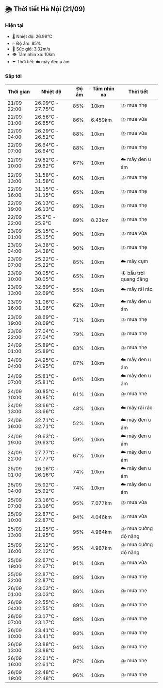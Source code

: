 ## 🌦️ Thời tiết Hà Nội (21/09)

### Hiện tại

- 🌡️ Nhiệt độ: 26.99℃
- 💦 Độ ẩm: 85%
- 💨 Sức gió: 3.32m/s
- 👁️ Tầm nhìn xa: 10km
- ☂️ Thời tiết: ☁️ mây đen u ám

### Sắp tới

| Thời gian | Nhiệt độ | Độ ẩm | Tầm nhìn xa | Thời tiết |
| --- | --- | --- | --- | --- |
| 21/09 22:00 | 26.99℃ - 27.75℃ | 85% | 10km | ⛈️ mưa nhẹ |
| 22/09 01:00 | 26.56℃ - 26.85℃ | 86% | 6.459km | ⛈️ mưa vừa |
| 22/09 04:00 | 26.29℃ - 26.52℃ | 88% | 10km | ⛈️ mưa vừa |
| 22/09 07:00 | 26.64℃ - 26.64℃ | 88% | 10km | ⛈️ mưa nhẹ |
| 22/09 10:00 | 29.82℃ - 29.82℃ | 67% | 10km | ☁️ mây đen u ám |
| 22/09 13:00 | 31.58℃ - 31.58℃ | 60% | 10km | ⛈️ mưa nhẹ |
| 22/09 16:00 | 31.15℃ - 31.15℃ | 65% | 10km | ⛈️ mưa nhẹ |
| 22/09 19:00 | 26.13℃ - 26.13℃ | 89% | 10km | ⛈️ mưa nhẹ |
| 22/09 22:00 | 25.9℃ - 25.9℃ | 89% | 8.23km | ⛈️ mưa nhẹ |
| 23/09 01:00 | 25.15℃ - 25.15℃ | 90% | 10km | ⛈️ mưa vừa |
| 23/09 04:00 | 24.38℃ - 24.38℃ | 90% | 10km | ⛈️ mưa nhẹ |
| 23/09 07:00 | 25.22℃ - 25.22℃ | 85% | 10km | ☁️ mây cụm |
| 23/09 10:00 | 30.05℃ - 30.05℃ | 65% | 10km | ☀️ bầu trời quang đãng |
| 23/09 13:00 | 32.69℃ - 32.69℃ | 55% | 10km | ☁️ mây rải rác |
| 23/09 16:00 | 31.06℃ - 31.06℃ | 62% | 10km | ☁️ mây đen u ám |
| 23/09 19:00 | 28.69℃ - 28.69℃ | 71% | 10km | ⛈️ mưa nhẹ |
| 23/09 22:00 | 27.04℃ - 27.04℃ | 79% | 10km | ⛈️ mưa nhẹ |
| 24/09 01:00 | 25.89℃ - 25.89℃ | 83% | 10km | ⛈️ mưa nhẹ |
| 24/09 04:00 | 24.95℃ - 24.95℃ | 87% | 10km | ☁️ mây đen u ám |
| 24/09 07:00 | 25.81℃ - 25.81℃ | 84% | 10km | ☁️ mây đen u ám |
| 24/09 10:00 | 30.85℃ - 30.85℃ | 61% | 10km | ⛈️ mưa nhẹ |
| 24/09 13:00 | 33.66℃ - 33.66℃ | 48% | 10km | ☁️ mây rải rác |
| 24/09 16:00 | 32.71℃ - 32.71℃ | 52% | 10km | ☁️ mây đen u ám |
| 24/09 19:00 | 29.63℃ - 29.63℃ | 59% | 10km | ☁️ mây đen u ám |
| 24/09 22:00 | 27.77℃ - 27.77℃ | 67% | 10km | ☁️ mây đen u ám |
| 25/09 01:00 | 26.16℃ - 26.16℃ | 74% | 10km | ☁️ mây đen u ám |
| 25/09 04:00 | 25.92℃ - 25.92℃ | 74% | 10km | ☁️ mây đen u ám |
| 25/09 07:00 | 23.16℃ - 23.16℃ | 95% | 7.077km | ⛈️ mưa vừa |
| 25/09 10:00 | 22.87℃ - 22.87℃ | 94% | 4.046km | ⛈️ mưa vừa |
| 25/09 13:00 | 21.95℃ - 21.95℃ | 95% | 4.964km | ⛈️ mưa cường độ nặng |
| 25/09 16:00 | 22.12℃ - 22.12℃ | 95% | 4.967km | ⛈️ mưa cường độ nặng |
| 25/09 19:00 | 22.67℃ - 22.67℃ | 91% | 10km | ⛈️ mưa vừa |
| 25/09 22:00 | 22.87℃ - 22.87℃ | 89% | 10km | ⛈️ mưa nhẹ |
| 26/09 01:00 | 23.03℃ - 23.03℃ | 86% | 10km | ⛈️ mưa nhẹ |
| 26/09 04:00 | 22.55℃ - 22.55℃ | 89% | 10km | ⛈️ mưa nhẹ |
| 26/09 07:00 | 23.17℃ - 23.17℃ | 89% | 10km | ⛈️ mưa nhẹ |
| 26/09 10:00 | 23.41℃ - 23.41℃ | 93% | 10km | ⛈️ mưa nhẹ |
| 26/09 13:00 | 23.88℃ - 23.88℃ | 94% | 10km | ⛈️ mưa nhẹ |
| 26/09 16:00 | 22.61℃ - 22.61℃ | 97% | 10km | ⛈️ mưa nhẹ |
| 26/09 19:00 | 22.48℃ - 22.48℃ | 96% | 10km | ⛈️ mưa nhẹ |
